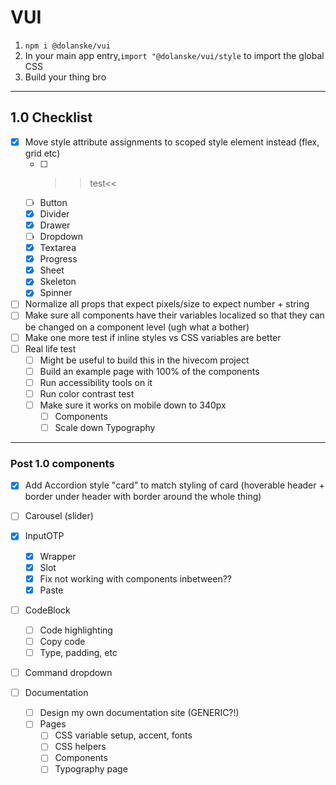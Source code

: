 # VUI

1. `npm i @dolanske/vui`
2. In your main app entry,`import "@dolanske/vui/style` to import the global CSS
3. Build your thing bro

---

## 1.0 Checklist

- [x] Move style attribute assignments to scoped style element instead (flex, grid etc)
  - [ ] >>test<<
  - [ ] Button
  - [x] Divider
  - [x] Drawer
  - [ ] Dropdown
  - [x] Textarea
  - [x] Progress
  - [x] Sheet
  - [x] Skeleton
  - [x] Spinner
- [ ] Normalize all props that expect pixels/size to expect number + string
- [ ] Make sure all components have their variables localized so that they can be changed on a component level (ugh what a bother)
- [ ] Make one more test if inline styles vs CSS variables are better
- [ ] Real life test
  - [ ] Might be useful to build this in the hivecom project
  - [ ] Build an example page with 100% of the components
  - [ ] Run accessibility tools on it
  - [ ] Run color contrast test
  - [ ] Make sure it works on mobile down to 340px
    - [ ] Components
    - [ ] Scale down Typography
---

### Post 1.0 components

- [x] Add Accordion style "card" to match styling of card (hoverable header + border under header with border around the whole thing)
- [ ] Carousel (slider)
- [x] InputOTP
  - [x] Wrapper
  - [x] Slot
  - [x] Fix not working with components inbetween??
  - [x] Paste
- [ ] CodeBlock
  - [ ] Code highlighting
  - [ ] Copy code
  - [ ] Type, padding, etc
- [ ] Command dropdown

- [ ] Documentation
  - [ ] Design my own documentation site (GENERIC?!)
  - [ ] Pages
    - [ ] CSS variable setup, accent, fonts
    - [ ] CSS helpers
    - [ ] Components
    - [ ] Typography page
